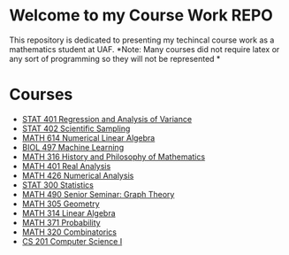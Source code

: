 # Welcome to my Course Work REPO

This repository is dedicated to presenting my techincal course work as a mathematics student at UAF.
*Note: Many courses did not require latex or any sort of programming so they will not be represented *

 


# Courses
 - [STAT 401 Regression and Analysis of Variance](https://github.com/StefanoFochesatto/STAT-401)
 - [STAT 402 Scientific Sampling](https://github.com/StefanoFochesatto/STAT-402)
 - [MATH 614 Numerical Linear Algebra](https://github.com/StefanoFochesatto/MATH-614)
 - [BIOL 497 Machine Learning](https://github.com/StefanoFochesatto/BIOL-497)
 - [MATH 316 History and Philosophy of Mathematics](https://github.com/StefanoFochesatto/MATH-316)
 - [MATH 401 Real Analysis](https://github.com/StefanoFochesatto/MATH-401)
 - [MATH 426 Numerical Analysis](https://github.com/StefanoFochesatto/MATH-426)
 - [STAT 300 Statistics](https://github.com/StefanoFochesatto/STAT-300)
 - [MATH 490 Senior Seminar: Graph Theory](https://github.com/StefanoFochesatto/MATH-490)
 - [MATH 305 Geometry](https://github.com/StefanoFochesatto/MATH-305)
 - [MATH 314 Linear Algebra](https://github.com/StefanoFochesatto/MATH-314)
 - [MATH 371 Probability](https://github.com/StefanoFochesatto/MATH-371)
 - [MATH 320 Combinatorics](https://github.com/StefanoFochesatto/MATH-320)
 - [CS 201 Computer Science I](https://github.com/StefanoFochesatto/CS-201)
